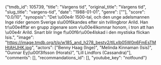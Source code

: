 {"tmdb_id": 105739, "title": "Vargens tid", "original_title": "Vargens tid", "slug_title": "vargens-tid", "date": "1988-01-01", "genre": [""], "score": "0.0/10", "synopsis": "Det \u00e4r 1500-tal, och den unge adelsmannen Inge rider genom Sverige s\u00f6kandes efter sin tvillingbror Arild. Han tr\u00e4ffar en grupp zigenare som v\u00e4lkomnar honom, i tron att han \u00e4r Arild. Snart blir Inge f\u00f6r\u00e4lskad i den mystiska flickan Isis.", "image": "https://image.tmdb.org/t/p/w185_and_h278_bestv2/tlLxlb05W0n6FmEsTMHtAHJHK.jpg", "actors": ["Benny Haag (Inge)", "Melinda Kinnaman (Isis)", "Gunnar Eyj\u00f3lfsson (Horats)", "Lill Lindfors (Cassandra)"], "comments": [], "recommandations_id": [], "youtube_key": "notfound"}